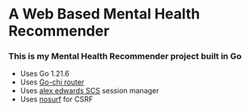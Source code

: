 # A Web Based Mental Health Recommender

### This is my Mental Health Recommender project built in Go 

- Uses Go 1.21.6
- Uses [Go-chi router](https://github.com/go-chi/chi)
- Uses [alex edwards SCS](https://github.com/alexedwards/scs) session manager
- Uses [nosurf](https://github.com/justinas/nosurf) for CSRF